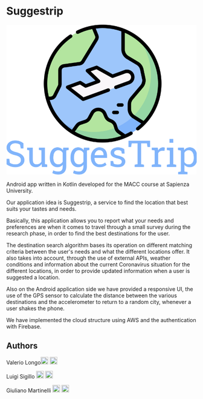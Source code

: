 # Suggestrip

![logo](https://github.com/1655653/Suggestrip/blob/master/SuggestripApp/app/src/main/res/drawable/logo.png)

Android app written in Kotlin developed for the MACC course at Sapienza University.

Our application idea is Suggestrip, a service to find the location that best suits your tastes and needs.

Basically, this application allows you to report what your needs and preferences are when it comes to travel through a small survey during the research phase, in order to find the best destinations for the user.

The destination search algorithm bases its operation on different matching criteria between the user's needs and what the different locations offer. It also takes into account, through the use of external APIs, weather conditions and information about the current Coronavirus situation for the different locations, in order to provide updated information when a user is suggested a location.

Also on the Android application side we have provided a responsive UI, the use of the GPS sensor to calculate the distance between the various destinations and the accelerometer to return to a random city, whenever a user shakes the phone.

We have implemented the cloud structure using AWS and the authentication with Firebase.

## Authors

Valerio Longo[<img src="https://cdn4.iconfinder.com/data/icons/social-messaging-ui-color-shapes-2-free/128/social-linkedin-circle-512.png" width="20" height="20">](https://www.linkedin.com/in/valerio-longo-51000a10a/) [<img src="https://upload.wikimedia.org/wikipedia/commons/9/91/Octicons-mark-github.svg" width="20" height="20">](https://github.com/1655653)

Luigi Sigillo [<img src="https://cdn4.iconfinder.com/data/icons/social-messaging-ui-color-shapes-2-free/128/social-linkedin-circle-512.png" width="20" height="20">](https://www.linkedin.com/in/luigi-sigillo)
[<img src="https://upload.wikimedia.org/wikipedia/commons/9/91/Octicons-mark-github.svg" width="20" height="20">](https://github.com/LuigiSigillo/)

Giuliano Martinelli [<img src="https://cdn4.iconfinder.com/data/icons/social-messaging-ui-color-shapes-2-free/128/social-linkedin-circle-512.png" width="20" height="20">](https://www.linkedin.com/in/giuliano-martinelli-20a9b2193/)
[<img src="https://upload.wikimedia.org/wikipedia/commons/9/91/Octicons-mark-github.svg" width="20" height="20">](https://github.com/g185)
